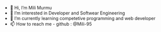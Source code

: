 - 👋 Hi, I’m Mili Murmu
- 👀 I’m interested in Developer and Softwear Engineering
- 🌱 I’m currently learning competetive programming and web developer
- 📫 How to reach me - github : @Mili-95

<!---
Mili-95/Mili-95 is a ✨ special ✨ repository because its `README.md` (this file) appears on your GitHub profile.
You can click the Preview link to take a look at your changes.
--->
